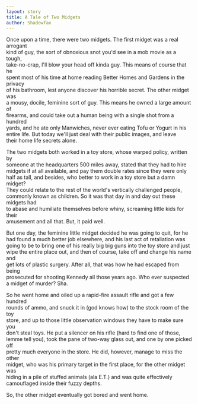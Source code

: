 ```yaml
---
layout: story
title: A Tale of Two Midgets
author: Shadowfax
---
```


Once upon a time, there were two midgets. The first midget was a real arrogant  
kind of guy, the sort of obnoxious snot you'd see in a mob movie as a tough,  
take-no-crap, I'll blow your head off kinda guy. This means of course that he  
spent most of his time at home reading Better Homes and Gardens in the privacy  
of his bathroom, lest anyone discover his horrible secret. The other midget was  
a mousy, docile, feminine sort of guy. This means he owned a large amount of  
firearms, and could take out a human being with a single shot from a hundred  
yards, and he ate only Manwiches, never ever eating Tofu or Yogurt in his  
entire life. But today we'll just deal with their public images, and leave  
their home life secrets alone.

The two midgets both worked in a toy store, whose warped policy, written by  
someone at the headquarters 500 miles away, stated that they had to hire  
midgets if at all available, and pay them double rates since they were only  
half as tall, and besides, who better to work in a toy store but a damn midget?  
They could relate to the rest of the world's vertically challenged people,  
commonly known as children. So it was that day in and day out these midgets had  
to abase and humiliate themselves before whiny, screaming little kids for their  
amusement and all that. But, it paid well.

But one day, the feminine little midget decided he was going to quit, for he  
had found a much better job elsewhere, and his last act of retaliation was  
going to be to bring one of his really big big guns into the toy store and just  
wipe the entire place out, and then of course, take off and change his name and  
get lots of plastic surgery. After all, that was how he had escaped from being  
prosecuted for shooting Kennedy all those years ago. Who ever suspected  
a midget of murder? Sha.

So he went home and oiled up a rapid-fire assault rifle and got a few hundred  
rounds of ammo, and snuck it in (god knows how) to the stock room of the toy  
store, and up to those little observation windows they have to make sure you  
don't steal toys. He put a silencer on his rifle (hard to find one of those,  
lemme tell you), took the pane of two-way glass out, and one by one picked off  
pretty much everyone in the store. He did, however, manage to miss the other  
midget, who was his primary target in the first place, for the other midget was  
hiding in a pile of stuffed animals (ala E.T.) and was quite effectively  
camouflaged inside their fuzzy depths.

So, the other midget eventually got bored and went home.

